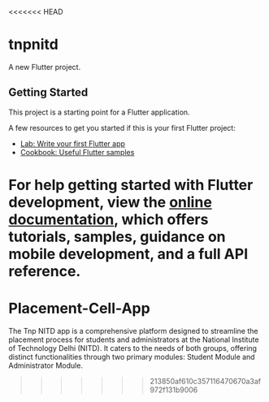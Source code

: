 <<<<<<< HEAD
# tnpnitd

A new Flutter project.

## Getting Started

This project is a starting point for a Flutter application.

A few resources to get you started if this is your first Flutter project:

- [Lab: Write your first Flutter app](https://docs.flutter.dev/get-started/codelab)
- [Cookbook: Useful Flutter samples](https://docs.flutter.dev/cookbook)

For help getting started with Flutter development, view the
[online documentation](https://docs.flutter.dev/), which offers tutorials,
samples, guidance on mobile development, and a full API reference.
=======
# Placement-Cell-App
The Tnp NITD app is a comprehensive platform designed to streamline the placement process for students and administrators at the National Institute of Technology Delhi (NITD). It caters to the needs of both groups, offering distinct functionalities through two primary modules: Student Module and Administrator Module.
>>>>>>> 213850af610c357116470670a3af972f131b9006

